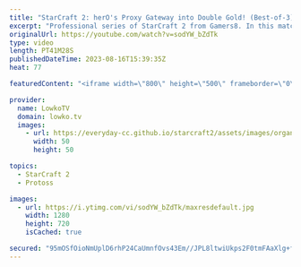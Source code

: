 ```yaml
---
title: "StarCraft 2: herO's Proxy Gateway into Double Gold! (Best-of-3)"
excerpt: "Professional series of StarCraft 2 from Gamers8. In this match between herO (Protoss) and HeroMarine (Terran) both players are very evenly matched. In the game on Royal Blood herO decides to open up with a Proxy Gateway, into Double Gold base proxy. HeroMarine scouts this, and desperately tries to stop"
originalUrl: https://youtube.com/watch?v=sodYW_bZdTk
type: video
length: PT41M28S
publishedDateTime: 2023-08-16T15:39:35Z
heat: 77

featuredContent: "<iframe width=\"800\" height=\"500\" frameborder=\"0\" src=\"https://www.youtube.com/embed/sodYW_bZdTk\" allow=\"accelerometer; autoplay; encrypted-media; gyroscope; picture-in-picture\" allowfullscreen></iframe>"

provider:
  name: LowkoTV
  domain: lowko.tv
  images:
    - url: https://everyday-cc.github.io/starcraft2/assets/images/organizations/lowko.tv-50x50.jpg
      width: 50
      height: 50

topics:
  - StarCraft 2
  - Protoss

images:
  - url: https://i.ytimg.com/vi/sodYW_bZdTk/maxresdefault.jpg
    width: 1280
    height: 720
    isCached: true

secured: "95mOSfOioNmUplD6rhP24CaUmnfOvs43Em//JPL8ltwiUkps2F0tmFAaXlg+fQSQr42O9qZPXTDa6dc1A+NlpOkPm95YrQUF9049zxjyBc6e4g3O6yj9YCBPAVBP/K2m0AK+YIfZzOL6sf3kZlyouJAxBieHl6dtqlln4Ni5ZaSDPqwmYYl5m1Loq1QecxNV+yiOn8U8oVP9HyS0/eD8usJFdmK4ExL3pIV3bXYCmhLh+arxc96MNUKQUCKf7ZYWI08/OtWcOT9EF16vIX+mJa2ULsSBmmCgc4Ml95TFvUto3pG1blNNXw6ONvEJ8iZR6vzz+bh3L2OH3g8CcgNIYD5gThzMl3rSomhNGpgMo8640YSZw68Zr99hKZn4fJ0MK7CS/uc60YuWimRhlA8z5o5TXUhFFUuatzjSafahXXs=;VYwbLvRNmmzhxwR+wMb+Vw=="
---
```


